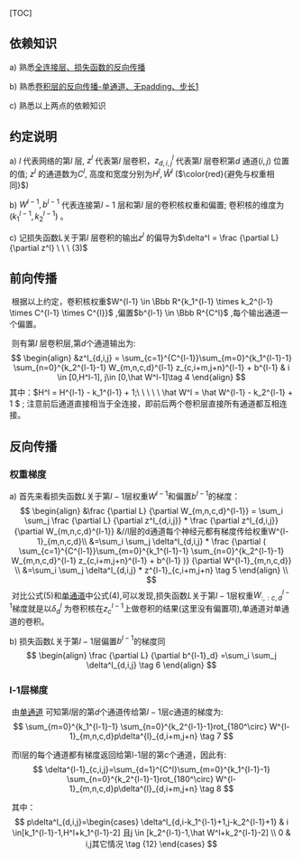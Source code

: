 

[TOC]

## 依赖知识

a) 熟悉[全连接层、损失函数的反向传播](0_1-全连接层、损失函数的反向传播.md)

b) 熟悉[卷积层的反向传播-单通道、无padding、步长1](0_2_1-卷积层的反向传播-单通道、无padding、步长1.md)

c) 熟悉以上两点的依赖知识



## 约定说明

a) $l$ 代表网络的第$l$ 层, $z^l$ 代表第$l$ 层卷积，$z_{d,i,j}^l$ 代表第$l$ 层卷积第$d$ 通道$(i,j)$ 位置的值; $z^l$ 的通道数为$C^l$, 高度和宽度分别为$H^l,\hat W^l$ ($\color{red}{避免与权重相同}$) 

b) $W^{l-1},b^{l-1}$ 代表连接第$l-1$ 层和第$l$ 层的卷积核权重和偏置; 卷积核的维度为$(k_1^{l-1},k_2^{l-1})$ 。

c) 记损失函数L关于第$l$ 层卷积的输出$z^l$ 的偏导为$\delta^l = \frac {\partial L} {\partial z^l}  \ \ \ (3)$   



## 前向传播

​      根据以上约定，卷积核权重$W^{l-1} \in \Bbb R^{k_1^{l-1} \times k_2^{l-1} \times C^{l-1} \times C^{l}}$ ,偏置$b^{l-1} \in \Bbb R^{C^l}$ ,每个输出通道一个偏置。

​      则有第$l$ 层卷积层,第$d$个通道输出为:
$$
\begin{align}
&z^l_{d,i,j} = \sum_{c=1}^{C^{l-1}}\sum_{m=0}^{k_1^{l-1}-1} \sum_{n=0}^{k_2^{l-1}-1} W_{m,n,c,d}^{l-1} z_{c,i+m,j+n}^{l-1} + b^{l-1}  & i \in [0,H^l-1], j\in [0,\hat W^l-1]\tag 4
\end{align}
$$
其中：$H^l = H^{l-1} - k_1^{l-1} + 1;\ \ \ \ \  \hat W^l = \hat W^{l-1} - k_2^{l-1} + 1 $ ; 注意前后通道直接相当于全连接，即前后两个卷积层直接所有通道都互相连接。



## 反向传播

### 权重梯度

a) 首先来看损失函数$L$关于第$l-1$层权重$W^{l-1}$和偏置$b^{l-1}$的梯度：
$$
\begin{align}
&\frac {\partial L} {\partial W_{m,n,c,d}^{l-1}} 
= \sum_i \sum_j \frac {\partial L} {\partial z^l_{d,i,j}} * \frac {\partial z^l_{d,i,j}} {\partial W_{m,n,c,d}^{l-1}} &//l层的d通道每个神经元都有梯度传给权重W^{l-1}_{m,n,c,d}\\
&=\sum_i \sum_j \delta^l_{d,i,j} * \frac {\partial ( \sum_{c=1}^{C^{l-1}}\sum_{m=0}^{k_1^{l-1}-1} \sum_{n=0}^{k_2^{l-1}-1} W_{m,n,c,d}^{l-1} z_{c,i+m,j+n}^{l-1} + b^{l-1}  )} {\partial W^{l-1}_{m,n,c,d}}  \\
&=\sum_i \sum_j \delta^l_{d,i,j} * z^{l-1}_{c,i+m,j+n} \tag 5
\end{align} \\
$$
​     对比公式(5)和[单通道](0_2_1-卷积层的反向传播-单通道、无padding、步长1.md)中公式(4),可以发现,损失函数$L$关于第$l-1$层权重$W^{l-1}_{:,:c,d}$梯度就是以$\delta^l_d$ 为卷积核在$z^{l-1}_c$上做卷积的结果(这里没有偏置项),单通道对单通道的卷积。



b) 损失函数$L$关于第$l-1$层偏置$b^{l-1}$的梯度同
$$
\begin{align}
\frac {\partial L} {\partial b^{l-1}_d} =\sum_i \sum_j \delta^l_{d,i,j}  \tag 6
\end{align}
$$

### l-1层梯度

​       由[单通道](0_2_1-卷积层的反向传播-单通道、无padding、步长1.md) 可知第$l$层的第$d$个通道传给第$l-1$层$c$通道的梯度为:
$$
\sum_{m=0}^{k_1^{l-1}-1} \sum_{n=0}^{k_2^{l-1}-1}rot_{180^\circ} W^{l-1}_{m,n,c,d}p\delta^{l}_{d,i+m,j+n}  \tag 7
$$

​       而l层的每个通道都有梯度返回给第l-1层的第c个通道，因此有:
$$
\delta^{l-1}_{c,i,j}=\sum_{d=1}^{C^l}\sum_{m=0}^{k_1^{l-1}-1} \sum_{n=0}^{k_2^{l-1}-1}rot_{180^\circ} W^{l-1}_{m,n,c,d}p\delta^{l}_{d,i+m,j+n} \tag 8
$$

​        其中：
$$
p\delta^l_{d,i,j}=\begin{cases}
\delta^l_{d,i-k_1^{l-1}+1,j-k_2^{l-1}+1}  & i \in[k_1^{l-1}-1,H^l+k_1^{l-1}-2] 且j \in [k_2^{l-1}-1,\hat W^l+k_2^{l-1}-2] \\
0 & i,j其它情况 \tag {12}
\end{cases}
$$
   